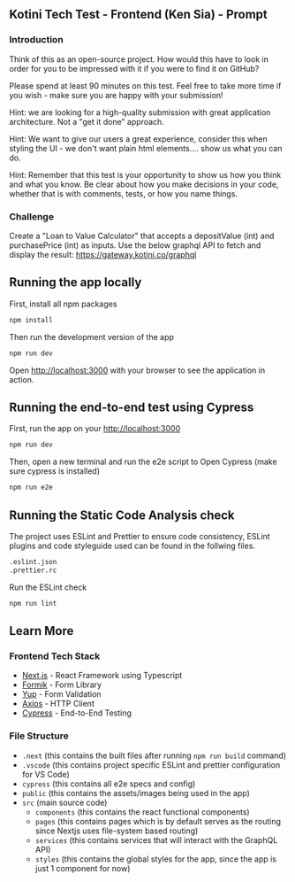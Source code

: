 ## Kotini Tech Test - Frontend (Ken Sia) - Prompt

### Introduction

Think of this as an open-source project. How would this have to look in order for you to be impressed with it if you were to find it on GitHub?

Please spend at least 90 minutes on this test. Feel free to take more time if you wish - make sure you are happy with your submission!

Hint: we are looking for a high-quality submission with great application architecture. Not a "get it done" approach.

Hint: We want to give our users a great experience, consider this when styling the UI - we don't want plain html elements.... show us what you can do.

Hint: Remember that this test is your opportunity to show us how you think and what you know. Be clear about how you make decisions in your code, whether that is with comments, tests, or how you name things.

### Challenge

Create a "Loan to Value Calculator" that accepts a depositValue (int) and purchasePrice (int) as inputs. Use the below graphql API to fetch and display the result: https://gateway.kotini.co/graphql

## Running the app locally

First, install all npm packages

```bash
npm install
```

Then run the development version of the app

```bash
npm run dev
```

Open [http://localhost:3000](http://localhost:3000) with your browser to see the application in action.

## Running the end-to-end test using Cypress

First, run the app on your [http://localhost:3000](http://localhost:3000)

```bash
npm run dev
```

Then, open a new terminal and run the e2e script to Open Cypress (make sure cypress is installed)

```bash
npm run e2e
```

## Running the Static Code Analysis check

The project uses ESLint and Prettier to ensure code consistency, ESLint plugins and code styleguide used can be found in the follwing files.

```bash
.eslint.json
.prettier.rc
```

Run the ESLint check

```bash
npm run lint
```

## Learn More

### Frontend Tech Stack

- [Next.js](https://nextjs.org/docs) - React Framework using Typescript
- [Formik](https://formik.org/) - Form Library
- [Yup](https://github.com/jquense/yup) - Form Validation
- [Axios](https://axios-http.com/docs/intro) - HTTP Client
- [Cypress](https://www.cypress.io/) - End-to-End Testing

### File Structure

- `.next` (this contains the built files after running `npm run build` command)
- `.vscode` (this contains project specific ESLint and prettier configuration for VS Code)
- `cypress` (this contains all e2e specs and config)
- `public` (this contains the assets/images being used in the app)
- `src` (main source code)
  - `components` (this contains the react functional components)
  - `pages` (this contains pages which is by default serves as the routing since Nextjs uses file-system based routing)
  - `services` (this contains services that will interact with the GraphQL API)
  - `styles` (this contains the global styles for the app, since the app is just 1 component for now)
